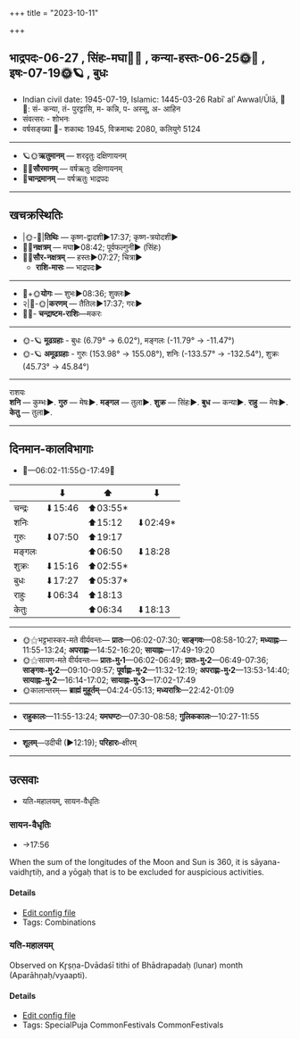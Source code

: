 +++
title = "2023-10-11"

+++
## भाद्रपदः-06-27  ,  सिंहः-मघा🌛🌌  ,  कन्या-हस्तः-06-25🌞🌌  ,  इषः-07-19🌞🪐  ,  बुधः
- Indian civil date: 1945-07-19, Islamic: 1445-03-26 Rabīʿ alʾ Awwal/Ūlā, 🌌🌞: सं- कन्या, तं- पुरट्टासि, म- कन्नि, प- अस्सू, अ- आहिन
- संवत्सरः - शोभनः
- वर्षसङ्ख्या 🌛- शकाब्दः 1945, विक्रमाब्दः 2080, कलियुगे 5124
___________________
- 🪐🌞**ऋतुमानम्** — शरदृतुः दक्षिणायनम्
- 🌌🌞**सौरमानम्** — वर्षऋतुः दक्षिणायनम्
- 🌛**चान्द्रमानम्** — वर्षऋतुः भाद्रपदः
___________________


## खचक्रस्थितिः
- |🌞-🌛|**तिथिः** — कृष्ण-द्वादशी►17:37; कृष्ण-त्रयोदशी►  
- 🌌🌛**नक्षत्रम्** — मघा►08:42; पूर्वफल्गुनी► (सिंहः)  
- 🌌🌞**सौर-नक्षत्रम्** — हस्तः►07:27; चित्रा►  
  - **राशि-मासः** — भाद्रपदः► 
___________________
- 🌛+🌞**योगः** — शुभः►08:36; शुक्लः►  
- २|🌛-🌞|**करणम्** — तैतिलः►17:37; गरः►  
- 🌌🌛- **चन्द्राष्टम-राशिः**—मकरः  
___________________
- 🌞-🪐 **मूढग्रहाः** - बुधः (6.79° → 6.02°), मङ्गलः (-11.79° → -11.47°)
- 🌞-🪐 **अमूढग्रहाः** - गुरुः (153.98° → 155.08°), शनिः (-133.57° → -132.54°), शुक्रः (45.73° → 45.84°)
___________________
राशयः  
**शनि** — कुम्भः►. **गुरु** — मेषः►. **मङ्गल** — तुला►. **शुक्र** — सिंहः►. **बुध** — कन्या►. **राहु** — मेषः►. **केतु** — तुला►. 
___________________


## दिनमान-कालविभागाः
- 🌅—06:02-11:55🌞-17:49🌇  

|      |⬇     |⬆     |⬇     |
|------|-----|-----|------|
|चन्द्रः|⬇15:46 |⬆03:55*|     |
|शनिः   |     |⬆15:12 |⬇02:49*|
|गुरुः  |⬇07:50 |⬆19:17 |     |
|मङ्गलः |     |⬆06:50 |⬇18:28 |
|शुक्रः |⬇15:16 |⬆02:55*|     |
|बुधः   |⬇17:27 |⬆05:37*|     |
|राहुः  |⬇06:34 |⬆18:13 |     |
|केतुः  |     |⬆06:34 |⬇18:13 |
___________________
- 🌞⚝भट्टभास्कर-मते वीर्यवन्तः— **प्रातः**—06:02-07:30; **साङ्गवः**—08:58-10:27; **मध्याह्नः**—11:55-13:24; **अपराह्णः**—14:52-16:20; **सायाह्नः**—17:49-19:20  
- 🌞⚝सायण-मते वीर्यवन्तः— **प्रातः-मु॰1**—06:02-06:49; **प्रातः-मु॰2**—06:49-07:36; **साङ्गवः-मु॰2**—09:10-09:57; **पूर्वाह्णः-मु॰2**—11:32-12:19; **अपराह्णः-मु॰2**—13:53-14:40; **सायाह्नः-मु॰2**—16:14-17:02; **सायाह्नः-मु॰3**—17:02-17:49  
- 🌞कालान्तरम्— **ब्राह्मं मुहूर्तम्**—04:24-05:13; **मध्यरात्रिः**—22:42-01:09  
___________________
- **राहुकालः**—11:55-13:24; **यमघण्टः**—07:30-08:58; **गुलिककालः**—10:27-11:55  
___________________
- **शूलम्**—उदीची (►12:19); **परिहारः**–क्षीरम्  
___________________

## उत्सवाः
- यति-महालयम्, सायन-वैधृतिः
### सायन-वैधृतिः
- →17:56



When the sum of the longitudes of the Moon and Sun is 360, it is sāyana-vaidhr̥tiḥ, and a yōgaḥ that is to be excluded for auspicious activities.

#### Details
- [Edit config file](https://github.com/jyotisham/adyatithi/blob/master/time_focus/misc_combinations/description_only/sAyana-vaidhRtiH.toml)
- Tags: Combinations


### यति-महालयम्

Observed on Kr̥ṣṇa-Dvādaśī tithi of Bhādrapadaḥ (lunar) month (Aparāhṇaḥ/vyaapti). 



#### Details
- [Edit config file](https://github.com/jyotisham/adyatithi/blob/master/time_focus/misc/lunar_month/tithi/06/27/yati-mahAlayam.toml)
- Tags: SpecialPuja CommonFestivals CommonFestivals



